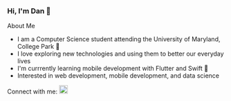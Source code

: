 ### Hi, I'm Dan 👋

About Me
- I am a Computer Science student attending the University of Maryland, College Park 🐢
- I love exploring new technologies and using them to better our everyday lives 
- I'm currrently learning mobile development with Flutter and Swift 📲
- Interested in web development, mobile development, and data science 

Connect with me: 
<a href="https://www.linkedin.com/in/daneil-nguyen/"><img src="https://cdn-icons-png.flaticon.com/512/174/174857.png" width="20px" height="20px"/></a>
